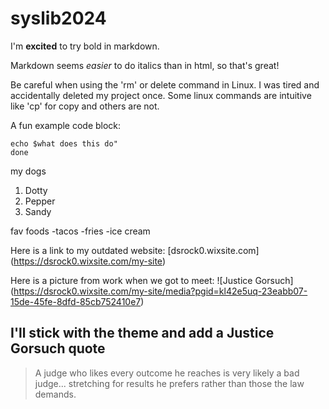 # syslib2024

I'm **excited** to try bold in markdown. 

Markdown seems *easier* to do italics than in html, so that's great! 

Be careful when using the 'rm' or delete command in Linux. I was tired and accidentally deleted my project once. Some linux commands are intuitive like 'cp' for copy and others are not. 

A fun example code block:

```
echo $what does this do"
done
```

my dogs
1. Dotty
2. Pepper
3. Sandy

fav foods
-tacos
-fries
-ice cream

Here is a link to my outdated website: [dsrock0.wixsite.com] (https://dsrock0.wixsite.com/my-site)

Here is a picture from work when we got to meet: ![Justice Gorsuch] (https://dsrock0.wixsite.com/my-site/media?pgid=kl42e5uq-23eabb07-15de-45fe-8dfd-85cb752410e7)

## I'll stick with the theme and add a Justice Gorsuch quote

>A judge who likes every outcome he reaches is very likely a bad judge...
>stretching for results he prefers rather than those the law demands. 
